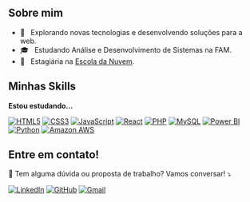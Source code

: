 ## **Sobre mim**

- 🤔 &nbsp; Explorando novas tecnologias e desenvolvendo soluções para a web.
- 🎓 &nbsp; Estudando Análise e Desenvolvimento de Sistemas na FAM.
- 🌱 &nbsp; Estagiária na <a href="https://escoladanuvem.org/">Escola da Nuvem</a>.

## **Minhas Skills**

**Estou estudando...**

[![HTML5](https://img.shields.io/badge/HTML5-%23E34F26.svg?&style=for-the-badge&logo=html5&logoColor=white&size=20)](#)
[![CSS3](https://img.shields.io/badge/CSS3-%231572B6.svg?&style=for-the-badge&logo=css3&logoColor=white&size=20)](#)
[![JavaScript](https://img.shields.io/badge/JavaScript-%23323330.svg?&style=for-the-badge&logo=javascript&logoColor=%23F7DF1E&size=20)](#)
[![React](https://img.shields.io/badge/React-%2320232a.svg?&style=for-the-badge&logo=react&logoColor=%2361DAFB&size=20)](#)
[![PHP](https://img.shields.io/badge/PHP-%23777BB4.svg?&style=for-the-badge&logo=php&logoColor=white&size=20)](#)
[![MySQL](https://img.shields.io/badge/-MySQL-4479A1?style=for-the-badge&logo=mysql&logoColor=ffffff)](#)
[![Power BI](https://img.shields.io/badge/Power%20BI-%23F2C811.svg?&style=for-the-badge&logo=powerbi&logoColor=black&size=20)](#)
[![Python](https://img.shields.io/badge/Python-%233776AB.svg?&style=for-the-badge&logo=python&logoColor=white&size=20)](#)
[![Amazon AWS](https://img.shields.io/badge/AWS-%23FF9900.svg?&style=for-the-badge&logo=amazonaws&logoColor=white&size=20)](#)

## **Entre em contato!**
<p align="left">
  💌 Tem alguma dúvida ou proposta de trabalho? Vamos conversar! ⤵️
</p>

<p align="left">

[![LinkedIn](https://img.shields.io/badge/-LinkedIn-0077B5?style=flat-square&logo=linkedin&logoColor=white)](https://www.linkedin.com/in/coelhojulia48/)
[![GitHub](https://img.shields.io/badge/-GitHub-181717?style=flat-square&logo=github&logoColor=white)](https://github.com/coelhojulia)
[![Gmail](https://img.shields.io/badge/-Gmail-D14836?style=flat-square&logo=gmail&logoColor=white)](mailto:coelhojuliacv@gmail.com)

 </p>
